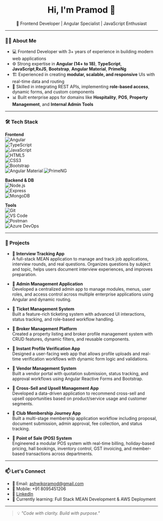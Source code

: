 <h1 align="center">Hi, I'm Pramod 👋</h1>
<p align="center">
  🚀 Frontend Developer | Angular Specialist | JavaScript Enthusiast
</p>

---

### 👨‍💻 About Me

- 💻 Frontend Developer with 3+ years of experience in building modern web applications  
- ⚙️ Strong expertise in **Angular (14+ to 18)**, **TypeScript**, **JavaScript**,**RxJS**, **Bootstrap**, **Angular Material**, **PrimeNg**
- 🏗️ Experienced in creating **modular, scalable, and responsive** UIs with real-time data and routing
- 🔄 Skilled in integrating REST APIs, implementing **role-based access**, dynamic forms, and custom components
- 📊 Built enterprise apps for domains like **Hospitality**, **POS**, **Property Management**, and **Internal Admin Tools**

---

### 🛠️ Tech Stack

**Frontend**  
![Angular](https://img.shields.io/badge/-Angular-DD0031?style=flat-square&logo=angular&logoColor=white)  
![TypeScript](https://img.shields.io/badge/-TypeScript-007acc?style=flat-square&logo=typescript&logoColor=white)  
![JavaScript](https://img.shields.io/badge/-JavaScript-F7DF1E?style=flat-square&logo=javascript&logoColor=black)  
![HTML5](https://img.shields.io/badge/-HTML5-E34F26?style=flat-square&logo=html5&logoColor=white)  
![CSS3](https://img.shields.io/badge/-CSS3-1572B6?style=flat-square&logo=css3&logoColor=white)  
![Bootstrap](https://img.shields.io/badge/-Bootstrap-563d7c?style=flat-square&logo=bootstrap&logoColor=white)  
![Angular Material](https://img.shields.io/badge/-Angular%20Material-009688?style=flat-square&logo=angular&logoColor=white)
![PrimeNG](https://img.shields.io/badge/-PrimeNG-005b9f?style=flat-square&logo=prime&logoColor=white)


**Backend & DB**  
![Node.js](https://img.shields.io/badge/-Node.js-339933?style=flat-square&logo=node.js&logoColor=white)  
![Express](https://img.shields.io/badge/-Express-black?style=flat-square&logo=express&logoColor=white)  
![MongoDB](https://img.shields.io/badge/-MongoDB-47A248?style=flat-square&logo=mongodb&logoColor=white)

**Tools**  
![Git](https://img.shields.io/badge/-Git-F05032?style=flat-square&logo=git&logoColor=white)  
![VS Code](https://img.shields.io/badge/-VS%20Code-007ACC?style=flat-square&logo=visual-studio-code&logoColor=white)  
![Postman](https://img.shields.io/badge/-Postman-FF6C37?style=flat-square&logo=postman&logoColor=white)  
![Azure DevOps](https://img.shields.io/badge/-Azure%20DevOps-0078D7?style=flat-square&logo=azure-devops&logoColor=white)

---

### 🚀 Projects

- 🔹 **Interview Tracking App**  
A full-stack MEAN application to manage and track job applications, interview rounds, and real questions. Organizes questions by subject and topic, helps users document interview experiences, and improves preparation.

- 🔹 **Admin Management Application**  
  Developed a centralized admin app to manage modules, menus, user roles, and access control across multiple enterprise applications using Angular and dynamic routing.

- 🔹 **Ticket Management System**  
  Built a feature-rich ticketing system with advanced UI interactions, status tracking, and role-based workflow handling.

- 🔹 **Broker Management Platform**  
  Created a property listing and broker profile management system with CRUD features, dynamic filters, and reusable components.

- 🔹 **Instant Profile Verification App**  
  Designed a user-facing web app that allows profile uploads and real-time verification workflows with dynamic form logic and validations.

- 🔹 **Vendor Management System**  
  Built a vendor portal with quotation submission, status tracking, and approval workflows using Angular Reactive Forms and Bootstrap.

- 🔹 **Cross-Sell and Upsell Management App**  
  Developed a data-driven application to recommend cross-sell and upsell opportunities based on product/service usage and customer segments.

- 🔹 **Club Membership Journey App**  
  Built a multi-stage membership application workflow including proposal, document submission, admin approval, fee collection, and status tracking.

- 🔹 **Point of Sale (POS) System**  
  Engineered a modular POS system with real-time billing, holiday-based pricing, hall bookings, inventory control, GST invoicing, and member-based transactions across departments.



---

### 📫 Let's Connect

- 📧 Email: ashwikpramod@gmail.com
- 📱 Mobile: +91 8095451206  
- 💼 [LinkedIn](https://www.linkedin.com/in/pramod-s-d-906b57227)  
- 🔭 Currently learning: Full Stack MEAN Development & AWS Deployment

---

> 💡 *"Code with clarity. Build with purpose."*



<!--
**Pramod-1997/Pramod-1997** is a ✨ _special_ ✨ repository because its `README.md` (this file) appears on your GitHub profile.

Here are some ideas to get you started:


- 🤔 I’m looking for help with ...
- 💬 Ask me about ...

- 😄 Pronouns: ...
- ⚡ Fun fact: ...
-->
